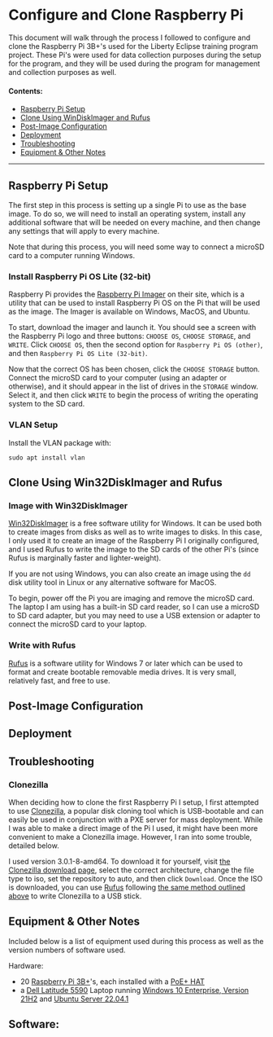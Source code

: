# Configure and Clone Raspberry Pi

This document will walk through the process I followed to configure and clone the Raspberry Pi 3B+'s used for the Liberty Eclipse training program project. These Pi's were used for data collection purposes during the setup for the program, and they will be used during the program for management and collection purposes as well.

#### Contents:
- [Raspberry Pi Setup](#raspberry-pi-setup)
- [Clone Using WinDiskImager and Rufus](#clone-using-win32diskimager-and-rufus)
- [Post-Image Configuration](#post-image-configuration)
- [Deployment](#deployment)
- [Troubleshooting](#troubleshooting)
- [Equipment & Other Notes](#equipment--other-notes)

---

## Raspberry Pi Setup
The first step in this process is setting up a single Pi to use as the base image. To do so, we will need to install an operating system, install any additional software that will be needed on every machine, and then change any settings that will apply to every machine.

Note that during this process, you will need some way to connect a microSD card to a computer running Windows.

### Install Raspberry Pi OS Lite (32-bit)
Raspberry Pi provides the [Raspberry Pi Imager](https://www.raspberrypi.com/software/) on their site, which is a utility that can be used to install Raspberry Pi OS on the Pi that will be used as the image. The Imager is available on Windows, MacOS, and Ubuntu.

To start, download the imager and launch it. You should see a screen with the Raspberry Pi logo and three buttons: ``CHOOSE OS``, ``CHOOSE STORAGE``, and ``WRITE``. Click ``CHOOSE OS``, then the second option for ``Raspberry Pi OS (other)``, and then ``Raspberry Pi OS Lite (32-bit)``. 

Now that the correct OS has been chosen, click the ``CHOOSE STORAGE`` button. Connect the microSD card to your computer (using an adapter or otherwise), and it should appear in the list of drives in the ``STORAGE`` window. Select it, and then click ``WRITE`` to begin the process of writing the operating system to the SD card.

### VLAN Setup
Install the VLAN package with: 
```
sudo apt install vlan
```



## Clone Using Win32DiskImager and Rufus
### Image with Win32DiskImager
[Win32DiskImager](https://win32diskimager.org/) is a free software utility for Windows. It can be used both to create images from disks as well as to write images to disks. In this case, I only used it to create an image of the Raspberry Pi I originally configured, and I used Rufus to write the image to the SD cards of the other Pi's (since Rufus is marginally faster and lighter-weight).

If you are not using Windows, you can also create an image using the ``dd`` disk utility tool in Linux or any alternative software for MacOS.

To begin, power off the Pi you are imaging and remove the microSD card. The laptop I am using has a built-in SD card reader, so I can use a microSD to SD card adapter, but you may need to use a USB extension or adapter to connect the microSD card to your laptop.

### Write with Rufus
[Rufus](https://rufus.ie/en/) is a software utility for Windows 7 or later which can be used to format and create bootable removable media drives. It is very small, relatively fast, and free to use.

## Post-Image Configuration

## Deployment

## Troubleshooting
### Clonezilla
When deciding how to clone the first Raspberry Pi I setup, I first attempted to use [Clonezilla](https://clonezilla.org/), a popular disk cloning tool which is USB-bootable and can easily be used in conjunction with a PXE server for mass deployment. While I was able to make a direct image of the Pi I used, it might have been more convenient to make a Clonezilla image. However, I ran into some trouble, detailed below.

I used version 3.0.1-8-amd64. To download it for yourself, visit [the Clonezilla download page](https://clonezilla.org/downloads/download.php?branch=stable), select the correct architecture, change the file type to iso, set the repository to auto, and then click ``Download``. Once the ISO is downloaded, you can use [Rufus](https://rufus.ie/en/) following [the same method outlined above](#write-with-rufus) to write Clonezilla to a USB stick.

## Equipment & Other Notes
Included below is a list of equipment used during this process as well as the version numbers of software used.

Hardware:
- 20 [Raspberry Pi 3B+](https://www.raspberrypi.com/products/raspberry-pi-3-model-b-plus/)'s, each installed with a [PoE+ HAT](https://www.raspberrypi.com/products/poe-plus-hat/)
- a [Dell Latitude 5590](https://www.dell.com/support/home/en-us/product-support/product/latitude-15-5590-laptop/overview) Laptop running [Windows 10 Enterprise, Version 21H2](https://docs.microsoft.com/en-us/windows/release-health/status-windows-10-21h2) and [Ubuntu Server 22.04.1](https://ubuntu.com/download/server)

Software:
- 